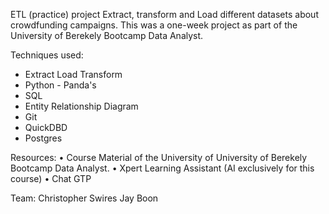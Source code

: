ETL (practice) project 
Extract, transform and  Load different datasets about crowdfunding campaigns. 
This was a one-week project as part of the University of Berekely Bootcamp Data Analyst.


Techniques used: 
- Extract Load Transform 
- Python - Panda's 
- SQL 
- Entity Relationship Diagram 
- Git 
- QuickDBD 
- Postgres

Resources:
	•	Course Material of the University of University of Berekely Bootcamp Data Analyst.
	•	Xpert Learning Assistant (AI exclusively for this course)
	•	Chat GTP

Team: Christopher Swires Jay Boon


 

